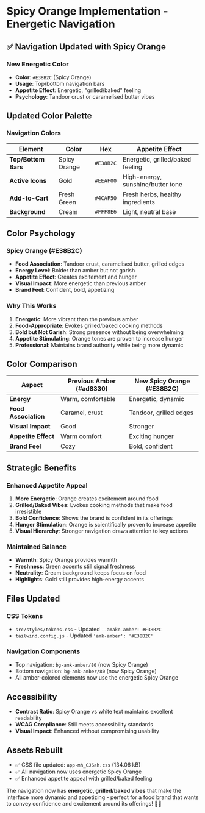 # Spicy Orange Implementation - Energetic Navigation

## ✅ **Navigation Updated with Spicy Orange**

### **New Energetic Color**
- **Color**: `#E38B2C` (Spicy Orange)
- **Usage**: Top/bottom navigation bars
- **Appetite Effect**: Energetic, "grilled/baked" feeling
- **Psychology**: Tandoor crust or caramelised butter vibes

## **Updated Color Palette**

### **Navigation Colors**
| Element | Color | Hex | Appetite Effect |
|---------|-------|-----|-----------------|
| **Top/Bottom Bars** | Spicy Orange | `#E38B2C` | Energetic, grilled/baked feeling |
| **Active Icons** | Gold | `#EEAF00` | High-energy, sunshine/butter tone |
| **Add-to-Cart** | Fresh Green | `#4CAF50` | Fresh herbs, healthy ingredients |
| **Background** | Cream | `#FFF8E6` | Light, neutral base |

## **Color Psychology**

### **Spicy Orange (#E38B2C)**
- **Food Association**: Tandoor crust, caramelised butter, grilled edges
- **Energy Level**: Bolder than amber but not garish
- **Appetite Effect**: Creates excitement and hunger
- **Visual Impact**: More energetic than previous amber
- **Brand Feel**: Confident, bold, appetizing

### **Why This Works**
1. **Energetic**: More vibrant than the previous amber
2. **Food-Appropriate**: Evokes grilled/baked cooking methods
3. **Bold but Not Garish**: Strong presence without being overwhelming
4. **Appetite Stimulating**: Orange tones are proven to increase hunger
5. **Professional**: Maintains brand authority while being more dynamic

## **Color Comparison**

| Aspect | Previous Amber (#ad8330) | New Spicy Orange (#E38B2C) |
|--------|-------------------------|----------------------------|
| **Energy** | Warm, comfortable | Energetic, dynamic |
| **Food Association** | Caramel, crust | Tandoor, grilled edges |
| **Visual Impact** | Good | Stronger |
| **Appetite Effect** | Warm comfort | Exciting hunger |
| **Brand Feel** | Cozy | Bold, confident |

## **Strategic Benefits**

### **Enhanced Appetite Appeal**
1. **More Energetic**: Orange creates excitement around food
2. **Grilled/Baked Vibes**: Evokes cooking methods that make food irresistible
3. **Bold Confidence**: Shows the brand is confident in its offerings
4. **Hunger Stimulation**: Orange is scientifically proven to increase appetite
5. **Visual Hierarchy**: Stronger navigation draws attention to key actions

### **Maintained Balance**
- **Warmth**: Spicy Orange provides warmth
- **Freshness**: Green accents still signal freshness
- **Neutrality**: Cream background keeps focus on food
- **Highlights**: Gold still provides high-energy accents

## **Files Updated**

### **CSS Tokens**
- `src/styles/tokens.css` - Updated `--amako-amber: #E38B2C`
- `tailwind.config.js` - Updated `'amk-amber': '#E38B2C'`

### **Navigation Components**
- Top navigation: `bg-amk-amber/80` (now Spicy Orange)
- Bottom navigation: `bg-amk-amber/80` (now Spicy Orange)
- All amber-colored elements now use the energetic Spicy Orange

## **Accessibility**
- **Contrast Ratio**: Spicy Orange vs white text maintains excellent readability
- **WCAG Compliance**: Still meets accessibility standards
- **Visual Impact**: Enhanced without compromising usability

## **Assets Rebuilt**
- ✅ CSS file updated: `app-mh_CJSah.css` (134.06 kB)
- ✅ All navigation now uses energetic Spicy Orange
- ✅ Enhanced appetite appeal with grilled/baked feeling

The navigation now has **energetic, grilled/baked vibes** that make the interface more dynamic and appetizing - perfect for a food brand that wants to convey confidence and excitement around its offerings! 🍊🔥
